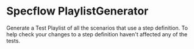# Specflow PlaylistGenerator
Generate a Test Playlist of all the scenarios that use a step definition.
To help check your changes to a step definition haven't affected any of the tests.
